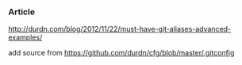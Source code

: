 ### Article
http://durdn.com/blog/2012/11/22/must-have-git-aliases-advanced-examples/

add source from https://github.com/durdn/cfg/blob/master/.gitconfig
